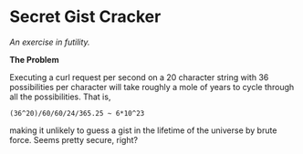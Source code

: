 Secret Gist Cracker
===================

_An exercise in futility._

__The Problem__

Executing a curl request per second on a 20 character string with 36 possibilities per character
will take roughly a mole of years to cycle through all the possibilities. That is,

    (36^20)/60/60/24/365.25 ~ 6*10^23

making it unlikely to guess a gist in the lifetime of the universe by brute force. Seems pretty secure, right?
